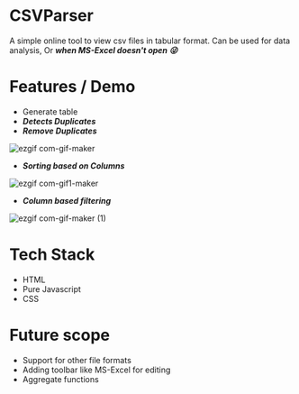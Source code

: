 # CSVParser

A simple online tool to view csv files in tabular format. Can be used for data analysis, Or ***when MS-Excel doesn't open :stuck_out_tongue_winking_eye:***

# Features / Demo

- Generate table
- ***Detects Duplicates***
- ***Remove Duplicates***

![ezgif com-gif-maker](https://user-images.githubusercontent.com/22127564/128226094-dead2e01-f305-4297-83b5-a458a56e2301.gif)

- ***Sorting based on Columns***


![ezgif com-gif1-maker](https://user-images.githubusercontent.com/22127564/128504753-3c370da3-192a-49fc-ba66-7f0ade688541.gif)


- ***Column based filtering***


![ezgif com-gif-maker (1)](https://user-images.githubusercontent.com/22127564/128687173-c31c1629-bcc2-4df6-8b07-b609fd5c7bd0.gif)



# Tech Stack
 - HTML
 - Pure Javascript
 - CSS

# Future scope
- Support for other file formats
- Adding toolbar like MS-Excel for editing
- Aggregate functions
